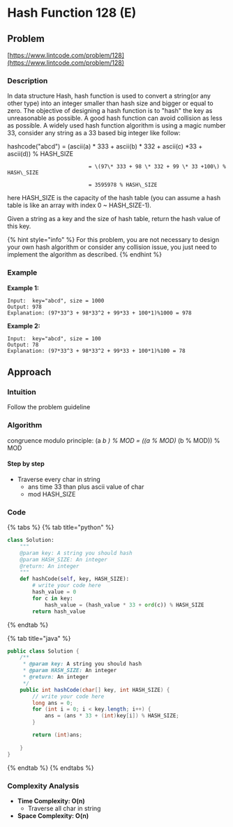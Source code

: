 # Hash Function 128 \(E\)

## Problem

[https://www.lintcode.com/problem/128](https://www.lintcode.com/problem/128)

### Description 

In data structure Hash, hash function is used to convert a string\(or any other type\) into an integer smaller than hash size and bigger or equal to zero. The objective of designing a hash function is to "hash" the key as unreasonable as possible. A good hash function can avoid collision as less as possible. A widely used hash function algorithm is using a magic number 33, consider any string as a 33 based big integer like follow:

hashcode\("abcd"\) = \(ascii\(a\) \* 333 + ascii\(b\) \* 332 + ascii\(c\) \*33 + ascii\(d\)\) % HASH\_SIZE 

                              = \(97\* 333 + 98 \* 332 + 99 \* 33 +100\) % HASH\_SIZE

                              = 3595978 % HASH\_SIZE

here HASH\_SIZE is the capacity of the hash table \(you can assume a hash table is like an array with index 0 ~ HASH\_SIZE-1\).

Given a string as a key and the size of hash table, return the hash value of this key.

{% hint style="info" %}
For this problem, you are not necessary to design your own hash algorithm or consider any collision issue, you just need to implement the algorithm as described.
{% endhint %}

### Example

**Example 1:**

```text
Input:  key="abcd", size = 1000
Output: 978
Explanation: (97*33^3 + 98*33^2 + 99*33 + 100*1)%1000 = 978
```

**Example 2:**

```text
Input:  key="abcd", size = 100
Output: 78
Explanation: (97*33^3 + 98*33^2 + 99*33 + 100*1)%100 = 78
```

## Approach

### Intuition 

Follow the problem guideline

### Algorithm

congruence modulo principle: \(a  _b \) % MOD = \(\(a % MOD\)_  \(b % MOD\)\) % MOD

#### Step by step

* Traverse every char in string 
  * ans time 33 than plus ascii value of char
  * mod HASH\_SIZE

### Code

{% tabs %}
{% tab title="python" %}
```python
class Solution:
    """
    @param key: A string you should hash
    @param HASH_SIZE: An integer
    @return: An integer
    """
    def hashCode(self, key, HASH_SIZE):
        # write your code here
        hash_value = 0
        for c in key: 
            hash_value = (hash_value * 33 + ord(c)) % HASH_SIZE
        return hash_value
```
{% endtab %}

{% tab title="java" %}
```java
public class Solution {
    /**
     * @param key: A string you should hash
     * @param HASH_SIZE: An integer
     * @return: An integer
     */
    public int hashCode(char[] key, int HASH_SIZE) {
        // write your code here
        long ans = 0;
        for (int i = 0; i < key.length; i++) {
            ans = (ans * 33 + (int)key[i]) % HASH_SIZE; 
        }

        return (int)ans;
        
    }
}
```
{% endtab %}
{% endtabs %}

### Complexity Analysis

* **Time Complexity: O\(n\)**
  * Traverse all char in string
* **Space Complexity: O\(n\)**





